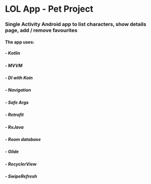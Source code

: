 # LOL App - Pet Project
### Single Activity Android app to list characters, show details page, add / remove favourites
#### The app uses:
##### - Kotlin
##### - MVVM
##### - DI with Koin
##### - Navigation
##### - Safe Args
##### - Retrofit
##### - RxJava
##### - Room database
##### - Glide
##### - RecyclerView
##### - SwipeRefresh
